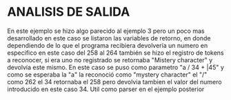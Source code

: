 # ANALISIS DE SALIDA
En este ejemplo se hizo algo parecido al ejemplo 3 pero un poco mas desarrollado en este caso se listaron las variables de retorno, en donde dependiendo
de lo que el programa recibiera devolvería un numero en especifico en este caso del 258 al 264 también se hizo el registro de tokens a reconocer, si era uno no registrado se 
retornaba "Mistery character" y devolvía este mismo. En este caso se puso como parametro "a / 34 + |45" y como se esperaba la "a" la reconoció como "mystery character" el "/" como 
262 el 34 retornaba el 258 pero devolvia tambien el valor del numero introducido en este caso 34. Util como parser en el ejemplo posterior
